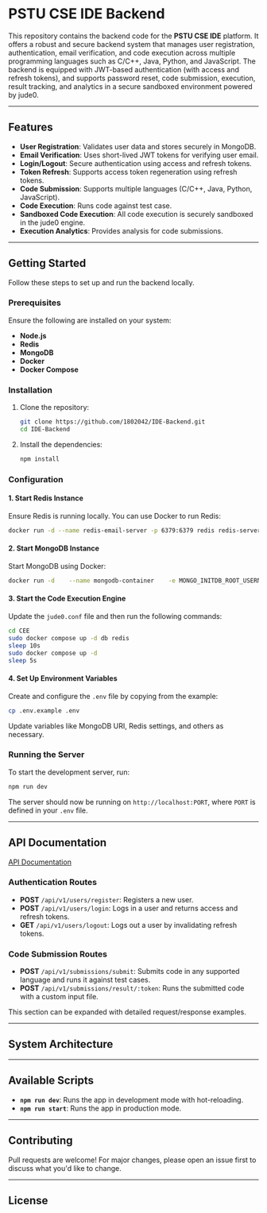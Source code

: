 # PSTU CSE IDE Backend

This repository contains the backend code for the **PSTU CSE IDE** platform. It offers a robust and secure backend system that manages user registration, authentication, email verification, and code execution across multiple programming languages such as C/C++, Java, Python, and JavaScript. The backend is equipped with JWT-based authentication (with access and refresh tokens), and supports password reset, code submission, execution, result tracking, and analytics in a secure sandboxed environment powered by jude0.

---

## Features

- **User Registration**: Validates user data and stores securely in MongoDB.
- **Email Verification**: Uses short-lived JWT tokens for verifying user email.
- **Login/Logout**: Secure authentication using access and refresh tokens.
- **Token Refresh**: Supports access token regeneration using refresh tokens.
- **Code Submission**: Supports multiple languages (C/C++, Java, Python, JavaScript).
- **Code Execution**: Runs code against test case.
- **Sandboxed Code Execution**: All code execution is securely sandboxed in the jude0 engine.
- **Execution Analytics**: Provides analysis for code submissions.

---

## Getting Started

Follow these steps to set up and run the backend locally.

### Prerequisites

Ensure the following are installed on your system:

- **Node.js**
- **Redis**
- **MongoDB**
- **Docker**
- **Docker Compose**

### Installation

1. Clone the repository:

   ```bash
   git clone https://github.com/1802042/IDE-Backend.git
   cd IDE-Backend
   ```

2. Install the dependencies:
   ```bash
   npm install
   ```

### Configuration

#### 1. Start Redis Instance

Ensure Redis is running locally. You can use Docker to run Redis:

```bash
docker run -d --name redis-email-server -p 6379:6379 redis redis-server --requirepass your_redis_password
```

#### 2. Start MongoDB Instance

Start MongoDB using Docker:

```bash
docker run -d    --name mongodb-container    -e MONGO_INITDB_ROOT_USERNAME=your-username    -e MONGO_INITDB_ROOT_PASSWORD=your-password    -p 27017:27017    mongo
```

#### 3. Start the Code Execution Engine

Update the `jude0.conf` file and then run the following commands:

```bash
cd CEE
sudo docker compose up -d db redis
sleep 10s
sudo docker compose up -d
sleep 5s
```

#### 4. Set Up Environment Variables

Create and configure the `.env` file by copying from the example:

```bash
cp .env.example .env
```

Update variables like MongoDB URI, Redis settings, and others as necessary.

### Running the Server

To start the development server, run:

```bash
npm run dev
```

The server should now be running on `http://localhost:PORT`, where `PORT` is defined in your `.env` file.

---

## API Documentation

[API Documentation](https://documenter.getpostman.com/view/37232184/2sAY4rEjvM)

### Authentication Routes

- **POST** `/api/v1/users/register`: Registers a new user.
- **POST** `/api/v1/users/login`: Logs in a user and returns access and refresh tokens.
- **GET** `/api/v1/users/logout`: Logs out a user by invalidating refresh tokens.

### Code Submission Routes

- **POST** `/api/v1/submissions/submit`: Submits code in any supported language and runs it against test cases.
- **POST** `/api/v1/submissions/result/:token`: Runs the submitted code with a custom input file.

This section can be expanded with detailed request/response examples.

---

## System Architecture

<!-- ```markdown
![System Architecture](./images/system-architecture.png)
``` -->

---

## Available Scripts

- **`npm run dev`**: Runs the app in development mode with hot-reloading.
- **`npm run start`**: Runs the app in production mode.

---

## Contributing

Pull requests are welcome! For major changes, please open an issue first to discuss what you'd like to change.

---

## License

